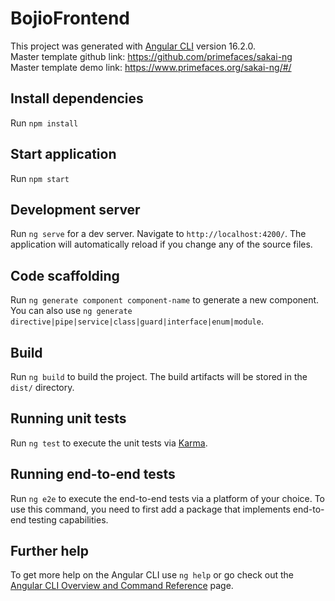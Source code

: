 # BojioFrontend

This project was generated with [Angular CLI](https://github.com/angular/angular-cli) version 16.2.0. <br />
Master template github link: https://github.com/primefaces/sakai-ng <br />
Master template demo link: https://www.primefaces.org/sakai-ng/#/

## Install dependencies
Run `npm install` 

## Start application
Run `npm start`





## Development server

Run `ng serve` for a dev server. Navigate to `http://localhost:4200/`. The application will automatically reload if you change any of the source files.

## Code scaffolding

Run `ng generate component component-name` to generate a new component. You can also use `ng generate directive|pipe|service|class|guard|interface|enum|module`.

## Build

Run `ng build` to build the project. The build artifacts will be stored in the `dist/` directory.

## Running unit tests

Run `ng test` to execute the unit tests via [Karma](https://karma-runner.github.io).

## Running end-to-end tests

Run `ng e2e` to execute the end-to-end tests via a platform of your choice. To use this command, you need to first add a package that implements end-to-end testing capabilities.

## Further help

To get more help on the Angular CLI use `ng help` or go check out the [Angular CLI Overview and Command Reference](https://angular.io/cli) page.
